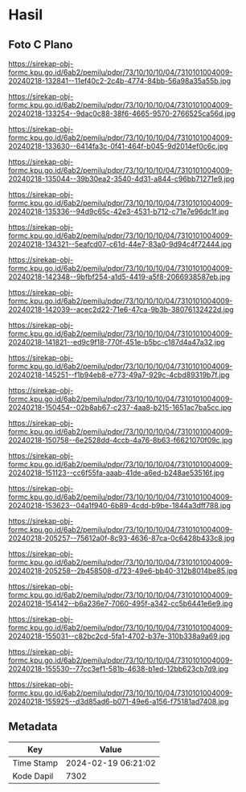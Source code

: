 # Hasil

## Foto C Plano

https://sirekap-obj-formc.kpu.go.id/6ab2/pemilu/pdpr/73/10/10/10/04/7310101004009-20240218-132841--11ef40c2-2c4b-4774-84bb-56a98a35a55b.jpg

https://sirekap-obj-formc.kpu.go.id/6ab2/pemilu/pdpr/73/10/10/10/04/7310101004009-20240218-133254--9dac0c88-38f6-4665-9570-2766525ca56d.jpg

https://sirekap-obj-formc.kpu.go.id/6ab2/pemilu/pdpr/73/10/10/10/04/7310101004009-20240218-133630--6414fa3c-0f41-464f-b045-9d2014ef0c6c.jpg

https://sirekap-obj-formc.kpu.go.id/6ab2/pemilu/pdpr/73/10/10/10/04/7310101004009-20240218-135044--39b30ea2-3540-4d31-a844-c96bb71271e9.jpg

https://sirekap-obj-formc.kpu.go.id/6ab2/pemilu/pdpr/73/10/10/10/04/7310101004009-20240218-135336--94d9c65c-42e3-4531-b712-c71e7e96dc1f.jpg

https://sirekap-obj-formc.kpu.go.id/6ab2/pemilu/pdpr/73/10/10/10/04/7310101004009-20240218-134321--5eafcd07-c61d-44e7-83a0-9d94c4f72444.jpg

https://sirekap-obj-formc.kpu.go.id/6ab2/pemilu/pdpr/73/10/10/10/04/7310101004009-20240218-142348--9bfbf254-a1d5-4419-a5f8-2066938587eb.jpg

https://sirekap-obj-formc.kpu.go.id/6ab2/pemilu/pdpr/73/10/10/10/04/7310101004009-20240218-142039--acec2d22-71e6-47ca-9b3b-38076132422d.jpg

https://sirekap-obj-formc.kpu.go.id/6ab2/pemilu/pdpr/73/10/10/10/04/7310101004009-20240218-141821--ed9c9f18-770f-451e-b5bc-c187d4a47a32.jpg

https://sirekap-obj-formc.kpu.go.id/6ab2/pemilu/pdpr/73/10/10/10/04/7310101004009-20240218-145251--f1b94eb8-e773-49a7-929c-4cbd89319b7f.jpg

https://sirekap-obj-formc.kpu.go.id/6ab2/pemilu/pdpr/73/10/10/10/04/7310101004009-20240218-150454--02b8ab67-c237-4aa8-b215-1651ac7ba5cc.jpg

https://sirekap-obj-formc.kpu.go.id/6ab2/pemilu/pdpr/73/10/10/10/04/7310101004009-20240218-150758--6e2528dd-4ccb-4a76-8b63-f6621070f09c.jpg

https://sirekap-obj-formc.kpu.go.id/6ab2/pemilu/pdpr/73/10/10/10/04/7310101004009-20240218-151123--cc6f55fa-aaab-41de-a6ed-b248ae53516f.jpg

https://sirekap-obj-formc.kpu.go.id/6ab2/pemilu/pdpr/73/10/10/10/04/7310101004009-20240218-153623--04a1f940-6b89-4cdd-b9be-1844a3dff788.jpg

https://sirekap-obj-formc.kpu.go.id/6ab2/pemilu/pdpr/73/10/10/10/04/7310101004009-20240218-205257--75612a0f-8c93-4636-87ca-0c6428b433c8.jpg

https://sirekap-obj-formc.kpu.go.id/6ab2/pemilu/pdpr/73/10/10/10/04/7310101004009-20240218-205258--2b458508-d723-49e6-bb40-312b8014be85.jpg

https://sirekap-obj-formc.kpu.go.id/6ab2/pemilu/pdpr/73/10/10/10/04/7310101004009-20240218-154142--b6a236e7-7060-495f-a342-cc5b6441e6e9.jpg

https://sirekap-obj-formc.kpu.go.id/6ab2/pemilu/pdpr/73/10/10/10/04/7310101004009-20240218-155031--c82bc2cd-5fa1-4702-b37e-310b338a9a69.jpg

https://sirekap-obj-formc.kpu.go.id/6ab2/pemilu/pdpr/73/10/10/10/04/7310101004009-20240218-155530--77cc3ef1-581b-4638-b1ed-12bb623cb7d9.jpg

https://sirekap-obj-formc.kpu.go.id/6ab2/pemilu/pdpr/73/10/10/10/04/7310101004009-20240218-155925--d3d85ad6-b071-49e6-a156-f75181ad7408.jpg


## Metadata

| Key        | Value               |
| ---------- | ------------------- |
| Time Stamp | 2024-02-19 06:21:02 |
| Kode Dapil | 7302                |



